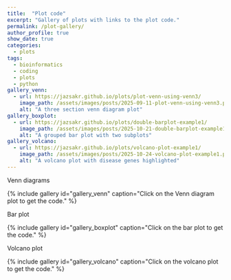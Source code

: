 ```yaml
---
title:  "Plot code" 
excerpt: "Gallery of plots with links to the plot code."
permalink: /plot-gallery/
author_profile: true
show_date: true
categories:
  - plots
tags:
  - bioinformatics
  - coding
  - plots
  - python
gallery_venn:
  - url: https://jazsakr.github.io/plots/plot-venn-using-venn3/
    image_path: /assets/images/posts/2025-09-11-plot-venn-using-venn3.png
    alt: "A three section venn diagram plot"
gallery_boxplot:
  - url: https://jazsakr.github.io/plots/double-barplot-example1/
    image_path: /assets/images/posts/2025-10-21-double-barplot-example1.png
    alt: "A grouped bar plot with two subplots"
gallery_volcano:
  - url: https://jazsakr.github.io/plots/volcano-plot-example1/
    image_path: /assets/images/posts/2025-10-24-volcano-plot-example1.png
    alt: "A volcano plot with disease genes highlighted"
---
```


Venn diagrams

{% include gallery id="gallery_venn" caption="Click on the Venn diagram plot to get the code." %}


Bar plot

{% include gallery id="gallery_boxplot" caption="Click on the bar plot to get the code." %}


Volcano plot

{% include gallery id="gallery_volcano" caption="Click on the volcano plot to get the code." %}